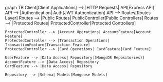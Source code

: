 graph TB
    Client[Client Applications] --> |HTTP Requests| API[Express API]
    API --> |Authentication| Auth[JWT Authentication]
    API --> Routes[Routes Layer]
    Routes --> |Public Routes| PublicController[Public Controllers]
    Routes --> |Protected Routes| ProtectedController[Protected Controllers]
    
    ProtectedController --> |Account Operations| AccountFeature[Account Feature]
    ProtectedController --> |Transaction Operations| TransactionFeature[Transaction Feature]
    ProtectedController --> |Card Operations| CardFeature[Card Feature]
    
    UserFeature --> |Data Access| Repository[(MongoDB Repositories)]
    AccountFeature --> |Data Access| Repository
    CardFeature --> |Data Access| Repository
    
    Repository --> |Schema| Models[Mongoose Models]